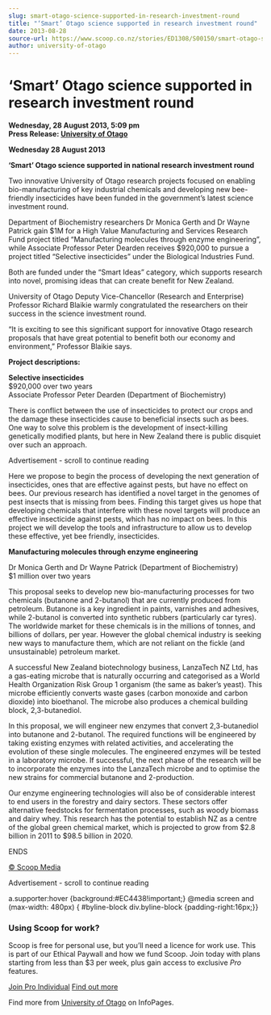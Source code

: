 ```yaml
---
slug: smart-otago-science-supported-in-research-investment-round
title: "‘Smart’ Otago science supported in research investment round"
date: 2013-08-28
source-url: https://www.scoop.co.nz/stories/ED1308/S00150/smart-otago-science-supported-in-research-investment-round.htm
author: university-of-otago
---
```

‘Smart’ Otago science supported in research investment round
============================================================

**Wednesday, 28 August 2013, 5:09 pm**  
**Press Release: [University of Otago](https://info.scoop.co.nz/University_of_Otago)**

**Wednesday 28 August 2013**

**‘Smart’ Otago science supported in national research investment round**

Two innovative University of Otago research projects focused on enabling bio-manufacturing of key industrial chemicals and developing new bee-friendly insecticides have been funded in the government’s latest science investment round.

Department of Biochemistry researchers Dr Monica Gerth and Dr Wayne Patrick gain $1M for a High Value Manufacturing and Services Research Fund project titled “Manufacturing molecules through enzyme engineering”, while Associate Professor Peter Dearden receives $920,000 to pursue a project titled “Selective insecticides” under the Biological Industries Fund.

Both are funded under the “Smart Ideas” category, which supports research into novel, promising ideas that can create benefit for New Zealand.

University of Otago Deputy Vice-Chancellor (Research and Enterprise) Professor Richard Blaikie warmly congratulated the researchers on their success in the science investment round.

“It is exciting to see this significant support for innovative Otago research proposals that have great potential to benefit both our economy and environment,” Professor Blaikie says.

  
**Project descriptions:**

**Selective insecticides**  
$920,000 over two years  
Associate Professor Peter Dearden (Department of Biochemistry)

There is conflict between the use of insecticides to protect our crops and the damage these insecticides cause to beneficial insects such as bees. One way to solve this problem is the development of insect-killing genetically modified plants, but here in New Zealand there is public disquiet over such an approach.

Advertisement - scroll to continue reading





Here we propose to begin the process of developing the next generation of insecticides, ones that are effective against pests, but have no effect on bees. Our previous research has identified a novel target in the genomes of pest insects that is missing from bees. Finding this target gives us hope that developing chemicals that interfere with these novel targets will produce an effective insecticide against pests, which has no impact on bees. In this project we will develop the tools and infrastructure to allow us to develop these effective, yet bee friendly, insecticides.

**Manufacturing molecules through enzyme engineering**

Dr Monica Gerth and Dr Wayne Patrick (Department of Biochemistry)  
$1 million over two years

This proposal seeks to develop new bio-manufacturing processes for two chemicals (butanone and 2-butanol) that are currently produced from petroleum. Butanone is a key ingredient in paints, varnishes and adhesives, while 2-butanol is converted into synthetic rubbers (particularly car tyres). The worldwide market for these chemicals is in the millions of tonnes, and billions of dollars, per year. However the global chemical industry is seeking new ways to manufacture them, which are not reliant on the fickle (and unsustainable) petroleum market.

A successful New Zealand biotechnology business, LanzaTech NZ Ltd, has a gas-eating microbe that is naturally occurring and categorised as a World Health Organization Risk Group 1 organism (the same as baker’s yeast). This microbe efficiently converts waste gases (carbon monoxide and carbon dioxide) into bioethanol. The microbe also produces a chemical building block, 2,3-butanediol.

In this proposal, we will engineer new enzymes that convert 2,3-butanediol into butanone and 2-butanol. The required functions will be engineered by taking existing enzymes with related activities, and accelerating the evolution of these single molecules. The engineered enzymes will be tested in a laboratory microbe. If successful, the next phase of the research will be to incorporate the enzymes into the LanzaTech microbe and to optimise the new strains for commercial butanone and 2-production.

Our enzyme engineering technologies will also be of considerable interest to end users in the forestry and dairy sectors. These sectors offer alternative feedstocks for fermentation processes, such as woody biomass and dairy whey. This research has the potential to establish NZ as a centre of the global green chemical market, which is projected to grow from $2.8 billion in 2011 to $98.5 billion in 2020.

  
ENDS  

[© Scoop Media](http://www.scoop.co.nz/about/terms.html)  

Advertisement - scroll to continue reading



a.supporter:hover {background:#EC4438!important;} @media screen and (max-width: 480px) { #byline-block div.byline-block {padding-right:16px;}}

### Using Scoop for work?

Scoop is free for personal use, but you’ll need a licence for work use. This is part of our Ethical Paywall and how we fund Scoop. Join today with plans starting from less than $3 per week, plus gain access to exclusive _Pro_ features.  
  
[Join Pro Individual](https://pro.scoop.co.nz/Individual/?from=ProIn24) [Find out more](https://pro.scoop.co.nz/using-scoop-for-work/?from=ProIn24)

Find more from [University of Otago](https://info.scoop.co.nz/University_of_Otago) on InfoPages.